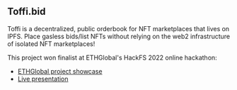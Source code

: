 ## Toffi.bid
Toffi is a decentralized, public orderbook for NFT marketplaces that lives on IPFS. Place gasless bids/list NFTs without relying on the web2 infrastructure of isolated NFT marketplaces!

This project won finalist at ETHGlobal's HackFS 2022 online hackathon:
  - [ETHGlobal project showcase](https://ethglobal.com/showcase/toffi-bid-ggeqc) 
  - [Live presentation](https://www.youtube.com/watch?v=8c2Zx-O48xI&t=2611s)
 
